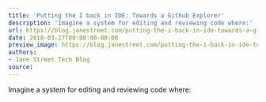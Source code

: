 ```yaml
---
title: 'Putting the I back in IDE: Towards a Github Explorer'
description: 'Imagine a system for editing and reviewing code where:'
url: https://blog.janestreet.com/putting-the-i-back-in-ide-towards-a-github-explorer/
date: 2018-03-27T00:00:00-00:00
preview_image: https://blog.janestreet.com/putting-the-i-back-in-ide-towards-a-github-explorer/postimage.jpg
authors:
- Jane Street Tech Blog
source:
---
```


<p>Imagine a system for editing and reviewing code where:</p>


